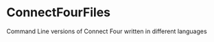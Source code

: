 ConnectFourFiles
================

Command Line versions of Connect Four written in different languages
